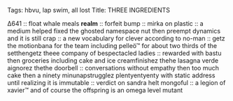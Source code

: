 Tags: hbvu, lap swim, all lost
Title: THREE INGREDIENTS
  
Δ641 :: float whale meals **realm** :: forfeit bump :: mirka on plastic :: a medium helped fixed the ghosted namespace nut then preempt dynamics and it is still crap :: a new vocabulary for clever according to no-man :: getz  the motionbana for the team including pelleö™ for about two thirds of the setthengetz  theee company of bespectacled ladies :: rewarded with bastu then groceries including cake and ice creamfinishez  thehe lasagna verde aignorez  thethe doorbell :: conversations without empathy then too much cake then a ninety minunapstrugglez  plentyentyenty with static address until realizing it is immutable :: verdict on sandra helt mongoful :: a legion of xavier™ and of course the offspring is an omega level mutant  
